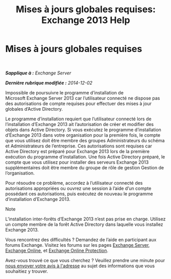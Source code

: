 ﻿---
title: 'Mises à jours globales requises: Exchange 2013 Help'
TOCTitle: Mises à jours globales requises
ms:assetid: 0530f3c6-6fa6-456b-a33a-f3d2f7eaa2ef
ms:mtpsurl: https://technet.microsoft.com/fr-fr/library/ms.exch.setupreadiness.globalupdaterequired(v=EXCHG.150)
ms:contentKeyID: 50477450
ms.date: 04/24/2018
mtps_version: v=EXCHG.150
ms.translationtype: HT
---

# Mises à jours globales requises

 

_**Sapplique à :** Exchange Server_

_**Dernière rubrique modifiée :** 2014-12-02_

Impossible de poursuivre le programme d’installation de Microsoft Exchange Server 2013 car l’utilisateur connecté ne dispose pas des autorisations de compte requises pour effectuer des mises à jour globales d’Active Directory.

Le programme d’installation requiert que l’utilisateur connecté lors de l’installation d’Exchange 2013 ait l’autorisation de créer et modifier des objets dans Active Directory. Si vous exécutez le programme d’installation d’Exchange 2013 dans votre organisation pour la première fois, le compte que vous utilisez doit être membre des groupes Administrateurs du schéma et Administrateurs de l’entreprise. Ces autorisations sont requises car Active Directory est préparé pour Exchange 2013 lors de la première exécution du programme d’installation. Une fois Active Directory préparé, le compte que vous utilisez pour installer des serveurs Exchange 2013 supplémentaires doit être membre du groupe de rôle de gestion Gestion de l’organisation.

Pour résoudre ce problème, accordez à l’utilisateur connecté des autorisations appropriées ou ouvrez une session à l’aide d’un compte possédant ces autorisations, puis exécutez de nouveau le programme d’installation d’Exchange 2013.

> [!NOTE]
> L’installation inter-forêts d’Exchange 2013 n’est pas prise en charge. Utilisez un compte membre de la forêt Active Directory dans laquelle vous installez Exchange 2013.


Vous rencontrez des difficultés ? Demandez de l’aide en participant aux forums Exchange. Visitez les forums sur les pages [Exchange Server](https://go.microsoft.com/fwlink/p/?linkid=60612), [Exchange Online](https://go.microsoft.com/fwlink/p/?linkid=267542), et [Exchange Online Protection](https://go.microsoft.com/fwlink/p/?linkid=285351).

Avez-vous trouvé ce que vous cherchez ? Veuillez prendre une minute pour [nous envoyer votre avis à l'adresse](mailto:exsetuphelpfeedback@microsoft.com?subject=exchange%202013%20setup%20help%20feedback) au sujet des informations que vous souhaitiez y trouver.

